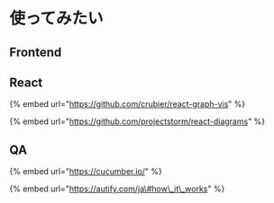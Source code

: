 # 使ってみたい

## Frontend



## React

{% embed url="https://github.com/crubier/react-graph-vis" %}

{% embed url="https://github.com/projectstorm/react-diagrams" %}



## QA

{% embed url="https://cucumber.io/" %}

{% embed url="https://autify.com/ja\#how\_it\_works" %}



